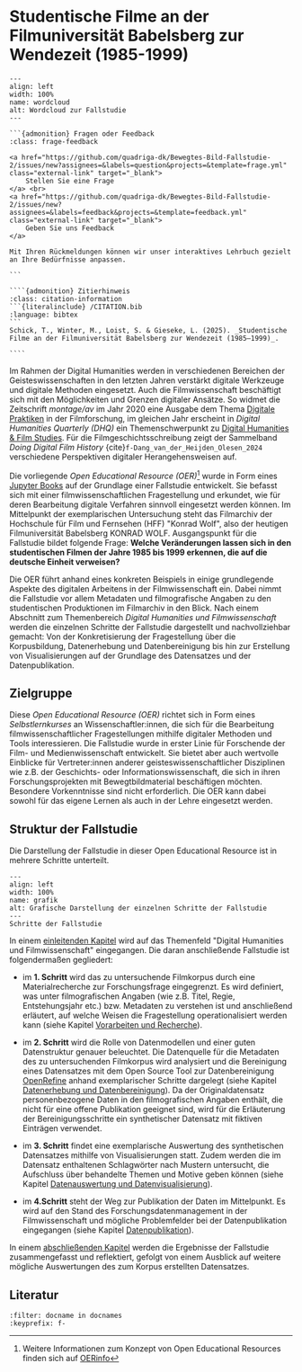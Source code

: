# Studentische Filme an der Filmuniversität Babelsberg zur Wendezeit (1985-1999)

```{figure} assets/intro/Wordcloud.png
---
align: left
width: 100%
name: wordcloud
alt: Wordcloud zur Fallstudie
---

```

````{margin}
```{admonition} Fragen oder Feedback 
:class: frage-feedback

<a href="https://github.com/quadriga-dk/Bewegtes-Bild-Fallstudie-2/issues/new?assignees=&labels=question&projects=&template=frage.yml" class="external-link" target="_blank">
    Stellen Sie eine Frage
</a> <br>
<a href="https://github.com/quadriga-dk/Bewegtes-Bild-Fallstudie-2/issues/new?assignees=&labels=feedback&projects=&template=feedback.yml" class="external-link" target="_blank">
    Geben Sie uns Feedback
</a>

Mit Ihren Rückmeldungen können wir unser interaktives Lehrbuch gezielt an Ihre Bedürfnisse anpassen.

```
````
`````{margin}
````{admonition} Zitierhinweis
:class: citation-information
```{literalinclude} /CITATION.bib
:language: bibtex
```
Schick, T., Winter, M., Loist, S. & Gieseke, L. (2025). _Studentische Filme an der Filmuniversität Babelsberg zur Wendezeit (1985–1999)_.   

````
`````

Im Rahmen der Digital Humanities werden in verschiedenen Bereichen der Geisteswissenschaften in den letzten Jahren verstärkt digitale Werkzeuge und digitale Methoden eingesetzt. Auch die Filmwissenschaft beschäftigt sich mit den Möglichkeiten und Grenzen digitaler Ansätze. So widmet die Zeitschrift _montage/av_ im Jahr 2020 eine Ausgabe dem Thema <a href="https://montage-av.de/29-1-2020/" class="external-link" target="_blank">Digitale Praktiken</a> in der Filmforschung, im gleichen Jahr erscheint in _Digital Humanities Quarterly (DHQ)_ ein Themenschwerpunkt zu <a href="https://digitalhumanities.org/dhq/vol/14/4/index.html" class="external-link" target="_blank">Digital Humanities & Film Studies</a>. Für die Filmgeschichtsschreibung zeigt der Sammelband _Doing Digital Film History_ {cite}`f-Dang_van_der_Heijden_Olesen_2024` verschiedene Perspektiven digitaler Herangehensweisen auf.

Die vorliegende _Open Educational Resource (OER)_[^1] wurde in Form eines <a href="https://jupyterbook.org/" class="external-link" target="_blank">Jupyter Books</a> auf der Grundlage einer Fallstudie entwickelt. Sie befasst sich mit einer filmwissenschaftlichen Fragestellung und erkundet, wie für deren Bearbeitung digitale Verfahren sinnvoll eingesetzt werden können. Im Mittelpunkt der exemplarischen Untersuchung steht das Filmarchiv der Hochschule für Film und Fernsehen (HFF) "Konrad Wolf", also der heutigen Filmuniversität Babelsberg KONRAD WOLF. Ausgangspunkt für die Fallstudie bildet folgende Frage: **Welche Veränderungen lassen sich in den studentischen Filmen der Jahre 1985 bis 1999 erkennen, die auf die deutsche Einheit verweisen?**

Die OER führt anhand eines konkreten Beispiels in einige grundlegende Aspekte des digitalen Arbeitens in der Filmwissenschaft ein. Dabei nimmt die Fallstudie vor allem Metadaten und filmografische Angaben zu den studentischen Produktionen im Filmarchiv in den Blick. Nach einem Abschnitt zum Themenbereich _Digital Humanities und Filmwissenschaft_ werden die einzelnen Schritte der Fallstudie dargestellt und nachvollziehbar gemacht: Von der Konkretisierung der Fragestellung über die Korpusbildung, Datenerhebung und Datenbereinigung bis hin zur Erstellung von Visualisierungen auf der Grundlage des Datensatzes und der Datenpublikation.

## Zielgruppe

Diese _Open Educational Resource (OER)_ richtet sich in Form eines _Selbstlernkurses_ an Wissenschaftler:innen, die sich für die Bearbeitung filmwissenschaftlicher Fragestellungen mithilfe digitaler Methoden und Tools interessieren. Die Fallstudie wurde in erster Linie für Forschende der Film- und Medienwissenschaft entwickelt. Sie bietet aber auch wertvolle Einblicke für Vertreter:innen anderer geisteswissenschaftlicher Disziplinen wie z.B. der Geschichts- oder Informationswissenschaft, die sich in ihren Forschungsprojekten mit Bewegtbildmaterial beschäftigen möchten. Besondere Vorkenntnisse sind nicht erforderlich. Die OER kann dabei sowohl für das eigene Lernen als auch in der Lehre eingesetzt werden.

## Struktur der Fallstudie

Die Darstellung der Fallstudie in dieser Open Educational Resource ist in mehrere Schritte unterteilt.

```{figure} assets/intro/Grafik_Schritte.png
---
align: left
width: 100%
name: grafik
alt: Grafische Darstellung der einzelnen Schritte der Fallstudie
---
Schritte der Fallstudie
```

In einem [einleitenden Kapitel](einleitung/toc) wird auf das Themenfeld "Digital Humanities und Filmwissenschaft" eingegangen. Die daran anschließende Fallstudie ist folgendermaßen gegliedert:

* im **1. Schritt** wird das zu untersuchende Filmkorpus durch eine Materialrecherche zur Forschungsfrage eingegrenzt. Es wird definiert, was unter filmografischen Angaben (wie z.B. Titel, Regie, Entstehungsjahr etc.) bzw. Metadaten zu verstehen ist und anschließend erläutert, auf welche Weisen die Fragestellung operationalisiert werden kann (siehe Kapitel [Vorarbeiten und Recherche](recherche/toc)).

* im **2. Schritt** wird die Rolle von Datenmodellen und einer guten Datenstruktur genauer beleuchtet. Die Datenquelle für die Metadaten des zu untersuchenden Filmkorpus wird analysiert und die Bereinigung eines Datensatzes mit dem Open Source Tool zur Datenbereinigung <a href="https://openrefine.org/" class="external-link" target="_blank">OpenRefine</a> anhand exemplarischer Schritte dargelegt (siehe Kapitel [Datenerhebung und Datenbereinigung](bereinigung/toc)). Da der Originaldatensatz personenbezogene Daten in den filmografischen Angaben enthält, die nicht für eine offene Publikation geeignet sind, wird für die Erläuterung der Bereinigungsschritte ein synthetischer Datensatz mit fiktiven Einträgen verwendet.

* im **3. Schritt** findet eine exemplarische Auswertung des synthetischen Datensatzes mithilfe von Visualisierungen statt. Zudem werden die im Datensatz enthaltenen Schlagwörter nach Mustern untersucht, die Aufschluss über behandelte Themen und Motive geben können (siehe Kapitel [Datenauswertung und Datenvisualisierung](auswertung/toc)).

* im **4.Schritt** steht der Weg zur Publikation der Daten im Mittelpunkt. Es wird auf den Stand des Forschungsdatenmanagement in der Filmwissenschaft und mögliche Problemfelder bei der Datenpublikation eingegangen (siehe Kapitel [Datenpublikation](publikation/toc)).

In einem [abschließenden Kapitel](zusammenfassung/reflexion) werden die Ergebnisse der Fallstudie zusammengefasst und reflektiert, gefolgt von einem Ausblick auf weitere mögliche Auswertungen des zum Korpus erstellten Datensatzes.



## Literatur
```{bibliography}
:filter: docname in docnames
:keyprefix: f-
```

[^1]: Weitere Informationen zum Konzept von Open Educational Resources finden sich auf <a href="https://open-educational-resources.de/" class="external-link" target="_blank">OERinfo</a>
